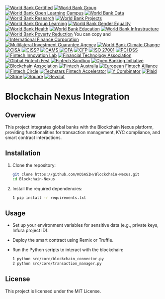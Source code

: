 [![World Bank Certified](https://img.shields.io/badge/World%20Bank-Certified-brightgreen)](https://www.worldbank.org/)
[![World Bank Group](https://img.shields.io/badge/World%20Bank%20Group-Partner-brightgreen)](https://www.worldbank.org/)
[![World Bank Open Learning Campus](https://img.shields.io/badge/Open%20Learning%20Campus-Certified-blue)](https://olc.worldbank.org/)
[![World Bank Data](https://img.shields.io/badge/World%20Bank%20Data-Open%20Data-blue)](https://data.worldbank.org/)
[![World Bank Research](https://img.shields.io/badge/World%20Bank%20Research-Publication-brightgreen)](https://www.worldbank.org/en/research)
[![World Bank Projects](https://img.shields.io/badge/World%20Bank%20Projects-Active%20Projects-blue)](https://projects.worldbank.org/)
[![World Bank Group Learning](https://img.shields.io/badge/World%20Bank%20Group%20Learning-Learning%20Resources-blue)](https://www.worldbank.org/en/learning)
[![World Bank Gender Equality](https://img.shields.io/badge/World%20Bank%20Gender%20Equality-Gender%20Equality-pink)](https://www.worldbank.org/en/topic/gender)
[![World Bank Health](https://img.shields.io/badge/World%20Bank%20Health-Health%20Initiatives-lightgreen)](https://www.worldbank.org/en/topic/health)
[![World Bank Education](https://img.shields.io/badge/World%20Bank%20Education-Education%20Initiatives-lightyellow)](https://www.worldbank.org/en/topic/education)
[![World Bank Infrastructure](https://img.shields.io/badge/World%20Bank%20Infrastructure-Infrastructure%20Projects-orange)](https://www.worldbank.org/en/topic/infrastructure)
[![World Bank Poverty Reduction](https://img.shields.io/badge/World%20Bank%20Poverty%20Reduction-Poverty%20Reduction-blueviolet)](https://www.worldbank.org/en/topic/poverty)
You can copy and 
[![International Finance Corporation](https://img.shields.io/badge/IFC-Investment%20Partner-brightgreen)](https://www.ifc.org/)
[![Multilateral Investment Guarantee Agency](https://img.shields.io/badge/MIGA-Investment%20Guarantee-brightgreen)](https://www.miga.org/)
[![World Bank Climate Change](https://img.shields.io/badge/World%20Bank%20Climate%20Change-Climate%20Action-blue)](https://www.worldbank.org/en/topic/climatechange)
[![CISA](https://img.shields.io/badge/ISACA-CISA-brightgreen)](https://www.isaca.org/credentialing/cisa)
[![CISSP](https://img.shields.io/badge/(ISC)²-CISSP-brightgreen)](https://www.isc2.org/Certifications/CISSP)
[![CAMS](https://img.shields.io/badge/ACAMS-CAMS-brightgreen)](https://www.acams.org/certification/cams/)
[![CFA](https://img.shields.io/badge/CFA%20Institute-CFA-brightgreen)](https://www.cfainstitute.org/en/programs/cfa)
[![CFP](https://img.shields.io/badge/CFP%20Board-CFP-brightgreen)](https://www.cfp.net/)
[![ISO 27001](https://img.shields.io/badge/ISO%2027001-Certified-brightgreen)](https://www.iso.org/isoiec-27001-information-security.html)
[![PCI DSS](https://img.shields.io/badge/PCI%20Security%20Standards%20Council-PCI%20DSS-brightgreen)](https://www.pcisecuritystandards.org/)
[![Fintech Innovation Lab](https://img.shields.io/badge/Fintech%20Innovation%20Lab-Innovation%20Hub-brightgreen)](https://www.fintechinnovationlab.com/)
[![Financial Technology Association](https://img.shields.io/badge/Financial%20Technology%20Association-Advocacy%20Group-blue)](https://www.ftassociation.org/)
[![Global Fintech Fest](https://img.shields.io/badge/Global%20Fintech%20Fest-Annual%20Event-orange)](https://www.globalfintechfest.com/)
[![Fintech Sandbox](https://img.shields.io/badge/Fintech%20Sandbox-Testing%20Environment-yellow)](https://fintechsandbox.org/)
[![Open Banking Initiative](https://img.shields.io/badge/Open%20Banking%20Initiative-Open%20Banking-purple)](https://www.openbanking.org.uk/)
[![Blockchain Association](https://img.shields.io/badge/Blockchain%20Association-Advocacy%20Group-red)](https://www.blockchainassociation.org/)
[![Fintech Australia](https://img.shields.io/badge/Fintech%20Australia-Industry%20Body-lightblue)](https://fintechaustralia.org.au/)
[![European Fintech Alliance](https://img.shields.io/badge/European%20Fintech%20Alliance-Advocacy%20Group-lightgreen)](https://europeanfintechalliance.eu/)
[![Fintech Circle](https://img.shields.io/badge/Fintech%20Circle-Investment%20Network-lightyellow)](https://fintechcircle.com/)
[![Techstars Fintech Accelerator](https://img.shields.io/badge/Techstars%20Fintech%20Accelerator-Startup%20Accelerator-blueviolet)](https://www.techstars.com/accelerators/fintech)
[![Y Combinator](https://img.shields.io/badge/Y%20Combinator-Startup%20Accelerator-orange)](https://www.ycombinator.com/)
[![Plaid](https://img.shields.io/badge/Plaid-API%20Provider-brightgreen)](https://plaid.com/)
[![Stripe](https://img.shields.io/badge/Stripe-Payment%20Processor-blue)](https://stripe.com/)
[![Square](https://img.shields.io/badge/Square-Payment%20Solutions-red)](https://squareup.com/)
[![Revolut](https://img.shields.io/badge/Revolut-Digital%20Banking-lightblue)](https://www.revolut.com/)

# Blockchain Nexus Integration

## Overview
This project integrates global banks with the Blockchain Nexus platform, providing functionalities for transaction management, KYC compliance, and smart contract interactions.

## Installation

1. Clone the repository:
   ```bash
   git clone https://github.com/KOSASIH/Blockchain-Nexus.git
   cd Blockchain-Nexus
   ```

2. Install the required dependencies:
   ```bash
   1 pip install -r requirements.txt
   ```

## Usage

- Set up your environment variables for sensitive data (e.g., private keys, Infura project ID).
- Deploy the smart contract using Remix or Truffle.
- Run the Python scripts to interact with the blockchain:

   ```bash
   1 python src/core/blockchain_connector.py
   2 python src/core/transaction_manager.py
   ```

## License
This project is licensed under the MIT License.
